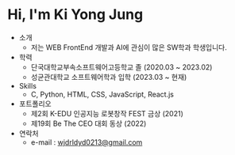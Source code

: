 # Hi, I'm Ki Yong Jung
- 소개
  - 저는 WEB FrontEnd 개발과 AI에 관심이 많은 SW학과 학생입니다.
- 학력
  - 단국대학교부속소프트웨어고등학교 졸 (2020.03 ~ 2023.02)
  - 성균관대학교 소프트웨어학과 입학 (2023.03 ~ 현재)
- Skills
  - C, Python, HTML, CSS, JavaScript, React.js
- 포트폴리오
  - 제2회 K-EDU 인공지능 로봇창작 FEST 금상 (2021)
  - 제19회 Be The CEO 대회 동상 (2022)
- 연락처
  - e-mail : wjdrldyd0213@gmail.com

